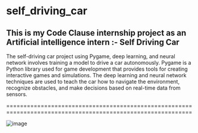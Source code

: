 # self_driving_car
This is my Code Clause internship project as an Artificial intelligence intern :- Self Driving Car
------------------------------------------------------------------------------------------------------
The self-driving car project using Pygame, deep learning, and neural network involves training a model to
drive a car autonomously. Pygame is a Python library used for game development that provides tools for creating
interactive games and simulations. The deep learning and neural network techniques are used to teach the car
how to navigate the environment, recognize obstacles, and make decisions based on real-time data from sensors.

============================================================================================================

![image](https://user-images.githubusercontent.com/102954942/227741179-caa78ebc-1b10-48eb-bbb9-489d778ef83f.png)

